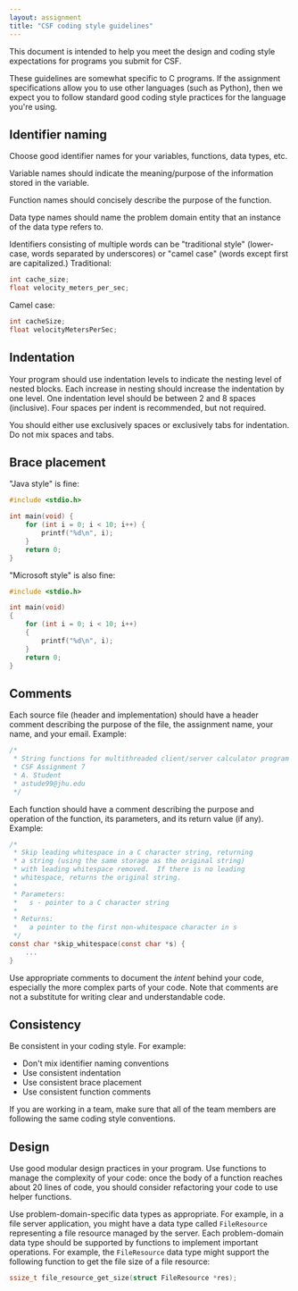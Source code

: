```yaml
---
layout: assignment
title: "CSF coding style guidelines"
---
```


This document is intended to help you meet the design and coding style expectations for programs you submit for CSF.

These guidelines are somewhat specific to C programs.  If the assignment specifications allow you to use other languages (such as Python), then we expect you to follow standard good coding style practices for the language you're using.

## Identifier naming

Choose good identifier names for your variables, functions, data types, etc.

Variable names should indicate the meaning/purpose of the information stored in the variable.

Function names should concisely describe the purpose of the function.

Data type names should name the problem domain entity that an instance of the data type refers to.

Identifiers consisting of multiple words can be "traditional style" (lower-case, words separated by underscores) or "camel case" (words except first are capitalized.)  Traditional:

```c
int cache_size;
float velocity_meters_per_sec;
```

Camel case:

```c
int cacheSize;
float velocityMetersPerSec;
```

## Indentation

Your program should use indentation levels to indicate the nesting level of nested blocks.  Each increase in nesting should increase the indentation by one level.  One indentation level should be between 2 and 8 spaces (inclusive).  Four spaces per indent is recommended, but not required.

You should either use exclusively spaces or exclusively tabs for indentation.  Do not mix spaces and tabs.

## Brace placement

"Java style" is fine:

```c
#include <stdio.h>

int main(void) {
    for (int i = 0; i < 10; i++) {
        printf("%d\n", i);
    }
    return 0;
}
```

"Microsoft style" is also fine:

```c
#include <stdio.h>

int main(void)
{
    for (int i = 0; i < 10; i++)
    {
        printf("%d\n", i);
    }
    return 0;
}
```

## Comments

Each source file (header and implementation) should have a header comment describing the purpose of the file, the assignment name, your name, and your email.  Example:

```c
/*
 * String functions for multithreaded client/server calculator program
 * CSF Assignment 7
 * A. Student
 * astude99@jhu.edu
 */
```

Each function should have a comment describing the purpose and operation of the function, its parameters, and its return value (if any).  Example:

```c
/*
 * Skip leading whitespace in a C character string, returning
 * a string (using the same storage as the original string)
 * with leading whitespace removed.  If there is no leading
 * whitespace, returns the original string.
 *
 * Parameters:
 *   s - pointer to a C character string
 *
 * Returns:
 *   a pointer to the first non-whitespace character in s
 */
const char *skip_whitespace(const char *s) {
    ...
}
```

Use appropriate comments to document the *intent* behind your code, especially the more complex parts of your code.  Note that comments are not a substitute for writing clear and understandable code.

## Consistency

Be consistent in your coding style.  For example:

* Don't mix identifier naming conventions
* Use consistent indentation
* Use consistent brace placement
* Use consistent function comments

If you are working in a team, make sure that all of the team members are following the same coding style conventions.

## Design

Use good modular design practices in your program.  Use functions to manage the complexity of your code: once the body of a function reaches about 20 lines of code, you should consider refactoring your code to use helper functions.

Use problem-domain-specific data types as appropriate.  For example, in a file server application, you might have a data type called `FileResource` representing a file resource managed by the server.  Each problem-domain data type should be supported by functions to implement important operations.  For example, the `FileResource` data type might support the following function to get the file size of a file resource:

```c
ssize_t file_resource_get_size(struct FileResource *res);
```
